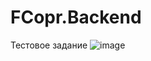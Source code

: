 # FCopr.Backend
Тестовое задание
![image](https://user-images.githubusercontent.com/29149064/213919050-14054936-3e7c-4da1-beeb-ae46147b0af8.png)
